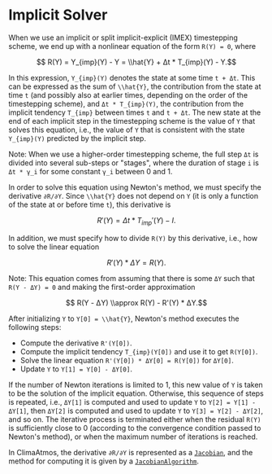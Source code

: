 # Implicit Solver

When we use an implicit or split implicit-explicit (IMEX) timestepping scheme,
we end up with a nonlinear equation of the form ``R(Y) = 0``, where
```math
    R(Y) = Y_{imp}(Y) - Y = \\hat{Y} + Δt * T_{imp}(Y) - Y.
```
In this expression, ``Y_{imp}(Y)`` denotes the state at some time ``t + Δt``.
This can be expressed as the sum of ``\\hat{Y}``, the contribution from the
state at time ``t`` (and possibly also at earlier times, depending on the order
of the timestepping scheme), and ``Δt * T_{imp}(Y)``, the contribution from the
implicit tendency ``T_{imp}`` between times ``t`` and ``t + Δt``. The new state
at the end of each implicit step in the timestepping scheme is the value of
``Y`` that solves this equation, i.e., the value of ``Y`` that is consistent
with the state ``Y_{imp}(Y)`` predicted by the implicit step.

Note: When we use a higher-order timestepping scheme, the full step ``Δt`` is
divided into several sub-steps or "stages", where the duration of stage ``i`` is
``Δt * γ_i`` for some constant ``γ_i`` between 0 and 1.

In order to solve this equation using Newton's method, we must specify the
derivative ``∂R/∂Y``. Since ``\\hat{Y}`` does not depend on ``Y`` (it is only a
function of the state at or before time ``t``), this derivative is
```math
    R'(Y) = Δt * T_{imp}'(Y) - I.
```
In addition, we must specify how to divide ``R(Y)`` by this derivative, i.e.,
how to solve the linear equation
```math
    R'(Y) * ΔY = R(Y).
```

Note: This equation comes from assuming that there is some ``ΔY`` such that
``R(Y - ΔY) = 0`` and making the first-order approximation
```math
    R(Y - ΔY) \\approx R(Y) - R'(Y) * ΔY.
```

After initializing ``Y`` to ``Y[0] = \\hat{Y}``, Newton's method executes the
following steps:
- Compute the derivative ``R'(Y[0])``.
- Compute the implicit tendency ``T_{imp}(Y[0])`` and use it to get ``R(Y[0])``.
- Solve the linear equation ``R'(Y[0]) * ΔY[0] = R(Y[0])`` for ``ΔY[0]``.
- Update ``Y`` to ``Y[1] = Y[0] - ΔY[0]``.

If the number of Newton iterations is limited to 1, this new value of ``Y`` is
taken to be the solution of the implicit equation. Otherwise, this sequence of
steps is repeated, i.e., ``ΔY[1]`` is computed and used to update ``Y`` to
``Y[2] = Y[1] - ΔY[1]``, then ``ΔY[2]`` is computed and used to update ``Y`` to
``Y[3] = Y[2] - ΔY[2]``, and so on. The iterative process is terminated either
when the residual ``R(Y)`` is sufficiently close to 0 (according to the
convergence condition passed to Newton's method), or when the maximum number of
iterations is reached.

In ClimaAtmos, the derivative ``∂R/∂Y`` is represented as a [`Jacobian`](@ref),
and the method for computing it is given by a [`JacobianAlgorithm`](@ref).
